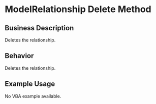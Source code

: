 # ModelRelationship Delete Method

## Business Description
Deletes the relationship.

## Behavior
Deletes the relationship.

## Example Usage
No VBA example available.